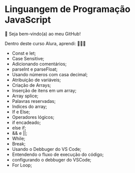 # Linguangem de Programação JavaScript
👋 Seja bem-vindo(a) ao meu GitHub!

Dentro deste curso Alura, aprendi: 👨🏻‍💻
- Const e let;
- Case Sensitive;
- Adicionando comentários;
- parseInt e parseFloat;
- Usando números com casa decimal;
- Atribuição de variáveis;
- Criação de Arrays;
- Inserção de itens em um array;
- Array splice;
- Palavras reservadas;
- Indices do array;
- If e Else;
- Operadores lógicos;
- if encadeado;
- else if;
- && e ||;
- While;
- Break;
- Usando o Debbuger do VS Code;
- Entendendo o fluxo de execução do código;
- configurando o debbuger do VSCode;
- For Loop;